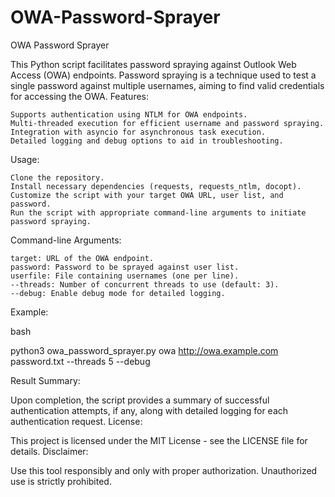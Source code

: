 # OWA-Password-Sprayer
OWA Password Sprayer


This Python script facilitates password spraying against Outlook Web Access (OWA) endpoints. Password spraying is a technique used to test a single password against multiple usernames, aiming to find valid credentials for accessing the OWA.
Features:

    Supports authentication using NTLM for OWA endpoints.
    Multi-threaded execution for efficient username and password spraying.
    Integration with asyncio for asynchronous task execution.
    Detailed logging and debug options to aid in troubleshooting.

Usage:

    Clone the repository.
    Install necessary dependencies (requests, requests_ntlm, docopt).
    Customize the script with your target OWA URL, user list, and password.
    Run the script with appropriate command-line arguments to initiate password spraying.

Command-line Arguments:

    target: URL of the OWA endpoint.
    password: Password to be sprayed against user list.
    userfile: File containing usernames (one per line).
    --threads: Number of concurrent threads to use (default: 3).
    --debug: Enable debug mode for detailed logging.

Example:

bash

python3 owa_password_sprayer.py owa http://owa.example.com password.txt --threads 5 --debug

Result Summary:

Upon completion, the script provides a summary of successful authentication attempts, if any, along with detailed logging for each authentication request.
License:

This project is licensed under the MIT License - see the LICENSE file for details.
Disclaimer:

Use this tool responsibly and only with proper authorization. Unauthorized use is strictly prohibited.
